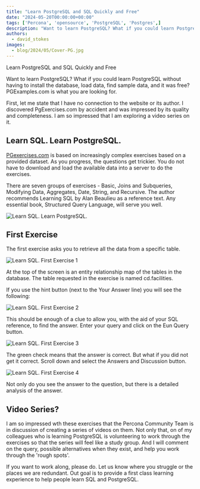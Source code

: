 ```yaml
---
title: "Learn PostgreSQL and SQL Quickly and Free"
date: "2024-05-20T00:00:00+00:00"
tags: ['Percona', 'opensource', 'PostgreSQL', 'Postgres',]
description: "Want to learn PostgreSQL? What if you could learn PostgreSQL without having to install the database, load data, find sample data, and it was free?"
authors:
  - david_stokes
images:
  - blog/2024/05/Cover-PG.jpg
---
```


Learn PostgreSQL and SQL Quickly and Free

Want to learn PostgreSQL? What if you could learn PostgreSQL without having to install the database, load data, find sample data, and it was free? PGExamples.com is what you are looking for.

First, let me state that I have no connection to the website or its author. I discovered PgExercises.com by accident and was impressed by its quality and completeness.  I am so impressed that I am exploring a video series on it.

## Learn SQL. Learn PostgreSQL.

[PGexercises.com](PGexercises.com) is based on increasingly complex exercises based on a provided dataset. As you progress, the questions get trickier. You do not have to download and load the available data into a server to do the exercises.  

There are seven groups of exercises - Basic, Joins and Subqueries, Modifying Data, Aggregates, Date, String, and Recursive. The author recommends Learning SQL by Alan Beaulieu as a reference text. Any essential book, Structured Query Language, will serve you well.

![Learn SQL. Learn PostgreSQL.](blog/2024/05/image2.jpg)

## First Exercise

The first exercise asks you to retrieve all the data from a specific table.

![Learn SQL. First Exercise 1](blog/2024/05/image4.jpg)

At the top of the screen is an entity relationship map of the tables in the database. The table requested in the exercise is named cd.facilities.

If you use the hint button (next to the Your Answer line) you will see the following:

![Learn SQL. First Exercise 2](blog/2024/05/image3.jpg)

This should be enough of a clue to allow you, with the aid of your SQL reference, to find the answer. Enter your query and click on the Eun Query button.

![Learn SQL. First Exercise 3](blog/2024/05/image1.jpg)

The green check means that the answer is correct. But what if you did not get it correct. Scroll down and select the Answers and Discussion button.

![Learn SQL. First Exercise 4](blog/2024/05/image5.jpg)

Not only do you see the answer to the question, but there is a detailed analysis of the answer.

## Video Series?

I am so impressed wth these exercises that the Percona Community Team is in discussion of creating a series of videos on them. Not only that, on of my colleagues who is learning PostgreSQL is volunteering to work through the exercises so that the series will feel like a study group. And I will comment on the query, possible alternatives when they exist, and help you work through the 'rough spots'.

If you want to work along, please do. Let us know where you struggle or the places we are redundant. Out goal is to provide a first class learning experience to help people learn SQL and PostgreSQL.
